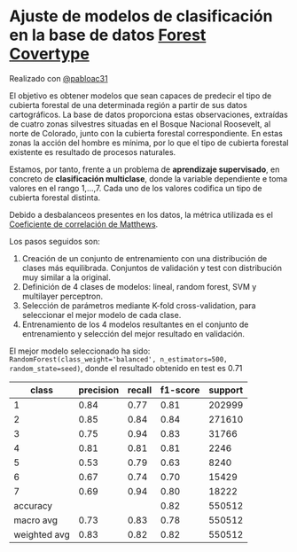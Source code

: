 # Ajuste de modelos de clasificación en la base de datos  [Forest Covertype](https://archive.ics.uci.edu/ml/datasets/covertype)

Realizado con [@pabloac31](https://github.com/pabloac31)

El objetivo es obtener modelos que sean capaces de predecir el tipo de cubierta forestal de una determinada región a partir de sus datos cartográficos. La base de datos proporciona estas observaciones, extraídas de cuatro zonas silvestres situadas en el Bosque Nacional Roosevelt, al norte de Colorado, junto con la cubierta forestal correspondiente. En estas zonas la acción del hombre es mínima, por lo que el tipo de cubierta forestal existente es resultado de procesos naturales.

Estamos, por tanto, frente a un problema de **aprendizaje supervisado**, en concreto de **clasificación multiclase**, donde la variable dependiente e toma valores en el rango 1,...,7. Cada uno de los valores codifica un tipo de cubierta forestal distinta. 

Debido a desbalanceos presentes en los datos, la métrica utilizada es el [Coeficiente de correlación de Matthews](https://en.wikipedia.org/wiki/Matthews_correlation_coefficient).

Los pasos seguidos son:
1. Creación de un conjunto de entrenamiento con una distribución de clases más equilibrada. Conjuntos de validación y test con distribución muy similar a la original.
2. Definición de 4 clases de modelos: lineal, random forest, SVM y multilayer perceptron.
3. Selección de parámetros mediante K-fold cross-validation, para seleccionar el mejor modelo de cada clase.
4. Entrenamiento de los 4 modelos resultantes en el conjunto de entrenamiento y selección del mejor resultado en validación.

El mejor modelo seleccionado ha sido: `RandomForest(class_weight='balanced', n_estimators=500, random_state=seed)`, donde el resultado obtenido en test es 0.71

| class |  precision  |  recall | f1-score  |  support |
|-------|-------------|---------|-----------|----------|
| 1     |   0.84      |  0.77   |   0.81    |  202999  |
| 2     |   0.85      | 0.84    |  0.84     |  271610  |
| 3     |   0.75      |  0.94   |   0.83    |  31766   |
| 4     |   0.81      |  0.81   |  0.81     |  2246    |
| 5     |   0.53      |  0.79   |  0.63     |  8240    |
| 6     |   0.67      |  0.74   |   0.70    |  15429   |
| 7     |   0.69      |  0.94   |  0.80     |  18222   |
|  accuracy   |          |          |    0.82  |  550512|
|    macro avg  |     0.73  |    0.83  |    0.78  |  550512|
| weighted avg   |   0.83   |  0.82  |    0.82  |  550512|
